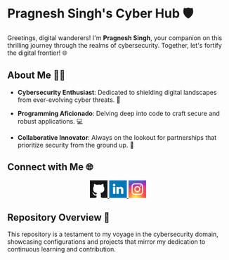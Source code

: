 # Pragnesh Singh's Cyber Hub 🛡️

Greetings, digital wanderers! I'm **Pragnesh Singh**, your companion on this thrilling journey through the realms of cybersecurity. Together, let's fortify the digital frontier! 🌐

## About Me 👨‍💻

- **Cybersecurity Enthusiast**: Dedicated to shielding digital landscapes from ever-evolving cyber threats. 🔐

- **Programming Aficionado**: Delving deep into code to craft secure and robust applications. 💻

- **Collaborative Innovator**: Always on the lookout for partnerships that prioritize security from the ground up. 🤝

## Connect with Me 🌐

<p align="center">
  <a href="https://github.com/pragnesh-singh-rajput">
    <img src="https://raw.githubusercontent.com/edent/SuperTinyIcons/master/images/svg/github.svg" alt="GitHub" width="40" height="40"/>
  </a>
  <a href="https://www.linkedin.com/in/pragnesh-singh-rajput">
    <img src="https://raw.githubusercontent.com/edent/SuperTinyIcons/master/images/svg/linkedin.svg" alt="LinkedIn" width="40" height="40"/>
  </a>
  <a href="https://www.instagram.com/pragnesh_singh_rajput">
    <img src="https://raw.githubusercontent.com/edent/SuperTinyIcons/master/images/svg/instagram.svg" alt="Instagram" width="40" height="40"/>
  </a>
</p>

## Repository Overview 📂

This repository is a testament to my voyage in the cybersecurity domain, showcasing configurations and projects that mirror my dedication to continuous learning and contribution.
